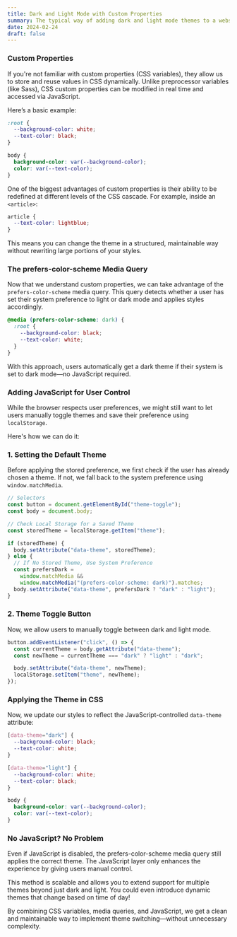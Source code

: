 ```yaml
---
title: Dark and Light Mode with Custom Properties
summary: The typical way of adding dark and light mode themes to a website is to add a class on the body that all of your styles can inherit. Using JavaScript, you toggle this class and even use localStorage to save the user's preferences. But with CSS custom properties and media queries, this process becomes much easier.
date: 2024-02-24
draft: false
---
```


<h3>Custom Properties</h3>
<p>If you're not familiar with custom properties (CSS variables), they allow us to store and reuse values in CSS dynamically. Unlike preprocessor variables (like Sass), CSS custom properties can be modified in real time and accessed via JavaScript.</p>

<p>Here’s a basic example:</p>

```css
:root {
  --background-color: white;
  --text-color: black;
}

body {
  background-color: var(--background-color);
  color: var(--text-color);
}
```

<p>One of the biggest advantages of custom properties is their ability to be redefined at different levels of the CSS cascade. For example, inside an <code>&lt;article&gt;</code>:</p>

```css
article {
  --text-color: lightblue;
}
```

<p>This means you can change the theme in a structured, maintainable way without rewriting large portions of your styles.</p>

<h3>The prefers-color-scheme Media Query</h3>
<p>Now that we understand custom properties, we can take advantage of the <code>prefers-color-scheme</code> media query. This query detects whether a user has set their system preference to light or dark mode and applies styles accordingly.</p>

```css
@media (prefers-color-scheme: dark) {
  :root {
    --background-color: black;
    --text-color: white;
  }
}
```

<p> With this approach, users automatically get a dark theme if their system is set to dark mode—no JavaScript required.</p>

<h3>Adding JavaScript for User Control</h3> 
<p>While the browser respects user preferences, we might still want to let users manually toggle themes and save their preference using <code>localStorage</code>.</p>

<p>Here's how we can do it:</p>
  
<h3>1. Setting the Default Theme</h3>
<p>Before applying the stored preference, we first check if the user has already chosen a theme. If not, we fall back to the system preference using <code>window.matchMedia</code>.</p>

```js
// Selectors
const button = document.getElementById("theme-toggle");
const body = document.body;

// Check Local Storage for a Saved Theme
const storedTheme = localStorage.getItem("theme");

if (storedTheme) {
  body.setAttribute("data-theme", storedTheme);
} else {
  // If No Stored Theme, Use System Preference
  const prefersDark =
    window.matchMedia &&
    window.matchMedia("(prefers-color-scheme: dark)").matches;
  body.setAttribute("data-theme", prefersDark ? "dark" : "light");
}
```

<h3>2. Theme Toggle Button</h3>
<p>Now, we allow users to manually toggle between dark and light mode.</p>

```js
button.addEventListener("click", () => {
  const currentTheme = body.getAttribute("data-theme");
  const newTheme = currentTheme === "dark" ? "light" : "dark";

  body.setAttribute("data-theme", newTheme);
  localStorage.setItem("theme", newTheme);
});
```

<h3>Applying the Theme in CSS</h3>
<p>Now, we update our styles to reflect the JavaScript-controlled <code>data-theme</code> attribute:</p>

```css
[data-theme="dark"] {
  --background-color: black;
  --text-color: white;
}

[data-theme="light"] {
  --background-color: white;
  --text-color: black;
}

body {
  background-color: var(--background-color);
  color: var(--text-color);
}
```

<h3>No JavaScript? No Problem</h3>
<p>
  Even if JavaScript is disabled, the prefers-color-scheme media query still applies the correct theme. The JavaScript layer only enhances the experience by giving users manual control.
</p>
<p>
  This method is scalable and allows you to extend support for multiple themes beyond just dark and light. You could even introduce dynamic themes that change based on time of day!
</p>
<p>
  By combining CSS variables, media queries, and JavaScript, we get a clean and maintainable way to implement theme switching—without unnecessary complexity.
</p>
